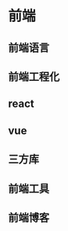 <script setup>
import { frontendData } from './_vp-url-data.ts'
import VpUrlGroup from './_vp-url-group.vue'
</script>

# 前端

## 前端语言

<VpUrlGroup :data="frontendData['前端语言']" />

## 前端工程化

<VpUrlGroup :data="frontendData['前端工程化']" />

## react

<VpUrlGroup :data="frontendData['react']" />

## vue

<VpUrlGroup :data="frontendData['vue']" />

## 三方库

<VpUrlGroup :data="frontendData['三方库']" />

## 前端工具

<VpUrlGroup :data="frontendData['前端工具']" />

## 前端博客

<VpUrlGroup :data="frontendData['前端博客']" />
